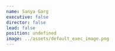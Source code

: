 ```yaml
---
name: Sanya Garg
executive: false
director: false
lead: false
position: undefined
image: ../assets/default_exec_image.png
---
```


